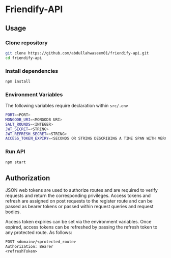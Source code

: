 # Friendify-API

## Usage 

### Clone repository 
```bash
git clone https://github.com/abdullahwaseem01/friendify-api.git
cd friendify-api
```
### Install dependencies 

```bash
npm install 
```
### Environment Variables 
The following variables require declaration within `src/.env`
```bash
PORT=<PORT>
MONGODB_URI=<MONGODB URI>
SALT_ROUNDS=<INTEGER>
JWT_SECRET=<STRING>
JWT_REFRESH_SECRET=<STRING>
ACCESS_TOKEN_EXPIRY=<SECONDS OR STRING DESCRIBING A TIME SPAN WITH VERCEL/MS>

```
### Run API
```bash
npm start
```

## Authorization 
JSON web tokens are used to authorize routes and are required to verify requests and return the corresponding privileges. Access tokens and refresh are assigned on post requests to the register route and can be passed as bearer tokens or passed within request queries and request bodies. 

Access token expiries can be set via the environment variables. Once expired, access tokens can be refreshed by passing the refresh token to any protected route. As follows:

```5
POST <domain>/<protected_route>
Authorization: Bearer 
<refreshToken>
```
